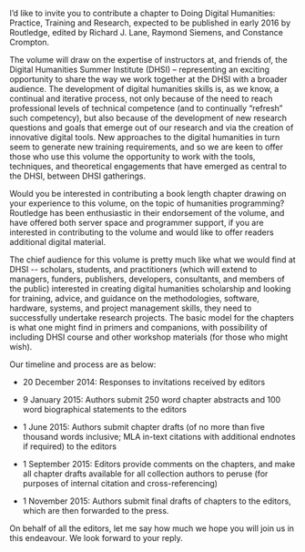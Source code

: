 I’d like to invite you to contribute a chapter to Doing Digital Humanities:
Practice, Training and Research, expected to be published in early 2016 by
Routledge, edited by Richard J. Lane, Raymond Siemens, and Constance Crompton.

The volume will draw on the expertise of instructors at, and friends of, the
Digital Humanities Summer Institute (DHSI) – representing an exciting
opportunity to share the way we work together at the DHSI with a broader
audience.  The development of digital humanities skills is, as we know, a
continual and iterative process, not only because of the need to reach
professional levels of technical competence (and to continually “refresh” such
competency), but also because of the development of new research questions and
goals that emerge out of our research and via the creation of innovative
digital tools.  New approaches to the digital humanities in turn seem to
generate new training requirements, and so we are keen to offer those who use
this volume the opportunity to work with the tools, techniques, and theoretical
engagements that have emerged as central to the DHSI, between DHSI gatherings.

Would you be interested in contributing a book length chapter drawing on your
experience to this volume, on the topic of humanities programming?  Routledge
has been enthusiastic in their endorsement of the volume, and have offered both
server space and programmer support, if you are interested in contributing to
the volume and would like to offer readers additional digital material.

The chief audience for this volume is pretty much like what we would find at
DHSI -- scholars, students, and practitioners (which will extend to managers,
funders, publishers, developers, consultants, and members of the public)
interested in creating digital humanities scholarship and looking for training,
advice, and guidance on the methodologies, software, hardware, systems, and
project management skills, they need to successfully undertake research
projects.  The basic model for the chapters is what one might find in primers
and companions, with possibility of including DHSI course and other workshop
materials (for those who might wish).

Our timeline and process are as below:

- 20 December 2014: Responses to invitations received by editors

- 9 January 2015:  Authors submit 250 word chapter abstracts and 100 word
  biographical statements to the editors

- 1 June 2015: Authors submit chapter drafts (of no more than five thousand
  words inclusive; MLA in-text citations with additional endnotes if required)
to the editors

- 1 September 2015: Editors provide comments on the chapters, and make all
  chapter drafts available for all collection authors to peruse (for purposes
of internal citation and cross-referencing)

- 1 November 2015: Authors submit final drafts of chapters to the editors,
  which are then forwarded to the press.

On behalf of all the editors, let me say how much we hope you will join us in
this endeavour.  We look forward to your reply.
